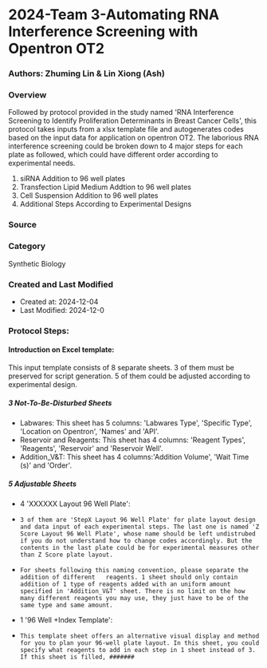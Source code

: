 # 2024-Team 3-Automating RNA Interference Screening with Opentron OT2
### Authors: Zhuming Lin & Lin Xiong (Ash)
### Overview 
Followed by protocol provided in the study named 'RNA Interference Screening to Identify Proliferation Determinants in Breast Cancer Cells', this protocol takes inputs from a xlsx template file and autogenerates codes based on the input data for application on opentron OT2. The laborious RNA interference screening could be broken down to 4 major steps for each plate as followed, which could have different order according to experimental needs.
1. siRNA Addition to 96 well plates 
2. Transfection Lipid Medium Addtion to 96 well plates
3. Cell Suspension Addition to 96 well plates
4. Additional Steps According to Experimental Designs
### Source

### Category
Synthetic Biology
### Created and Last Modified
- Created at: 2024-12-04
- Last Modified: 2024-12-0
### Protocol Steps:
#### Introduction on Excel template:
This input template consists of 8 separate sheets. 3 of them must be preserved for script generation. 5 of them could be adjusted according to experimental design.
##### 3 Not-To-Be-Disturbed Sheets
- Labwares: This sheet has 5 columns: 'Labwares Type', 'Specific Type', 'Location on Opentron', 'Names' and 'API'.
- Reservoir and Reagents: This sheet has 4 columns: 'Reagent Types', 'Reagents', 'Reservoir' and 'Reservoir Well'.
- Addition_V&T: This sheet has 4 columns:'Addition Volume', 'Wait Time (s)' and 'Order'.
##### 5 Adjustable Sheets
- 4 'XXXXXX Layout 96 Well Plate':
-     3 of them are 'StepX Layout 96 Well Plate' for plate layout design and data input of each experimental steps. The last one is named 'Z Score Layout 96 Well Plate', whose name should be left undistrubed if you do not understand how to change codes accordingly. But the contents in the last plate could be for experimental measures other than Z Score plate layout.
-     For sheets following this naming convention, please separate the addition of different   reagents. 1 sheet should only contain addition of 1 type of reagents added with an uniform amount specified in 'Addition_V&T' sheet. There is no limit on the how many different reagents you may use, they just have to be of the same type and same amount.
- 1 '96 Well +Index Template':
-     This template sheet offers an alternative visual display and method for you to plan your 96-well plate layout. In this sheet, you could specify what reagents to add in each step in 1 sheet instead of 3. If this sheet is filled, #######

